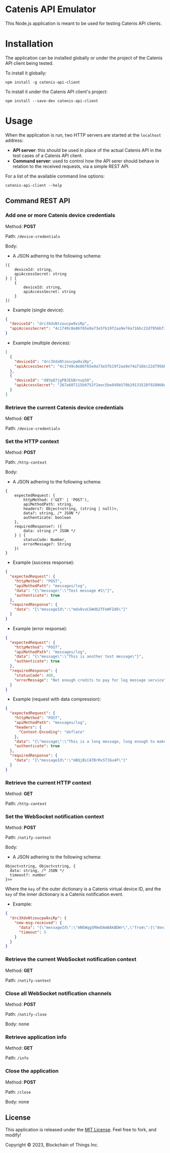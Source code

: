 # Catenis API Emulator

This Node.js application is meant to be used for testing Catenis API clients.

# Installation

The application can be installed globally or under the project of the Catenis API client being tested.

To install it globally:

```shell
npm install -g catenis-api-client
```

To install it under the Catenis API client's project:

```shell
npm install --save-dev catenis-api-client
```

# Usage

When the application is run, two HTTP servers are started at the `localhost` address:
 - **API server**: this should be used in place of the actual Catenis API in the test cases of a Catenis API client.
 - **Command server**: used to control how the API serer should behave in relation to the received requests, via a
simple REST API.

For a list of the available command line options:

```shell
catenis-api-client --help
```

## Command REST API

### Add one or more Catenis device credentials

Method: **POST**

Path: `/device-credentials`

Body:

- A JSON adhering to the following schema:

```text
({
    deviceId: string,
    apiAccessSecret: string
} | [
    {
        deviceId: string,
        apiAccessSecret: string
    }
])
```

- Example (single device):

```json
{
  "deviceId": "drc3XdxNtzoucpw9xiRp",
  "apiAccessSecret": "4c1749c8e86f65e0a73e5fb19f2aa9e74a716bc22d7956bf3072b4bc3fbfe2a0d138ad0d4bcfee251e4e5f54d6e92b8fd4eb36958a7aeaeeb51e8d2fcc4552c3"
}
```

- Example (multiple devices):

```json
[
  {
    "deviceId": "drc3XdxNtzoucpw9xiRp",
    "apiAccessSecret": "4c1749c8e86f65e0a73e5fb19f2aa9e74a716bc22d7956bf3072b4bc3fbfe2a0d138ad0d4bcfee251e4e5f54d6e92b8fd4eb36958a7aeaeeb51e8d2fcc4552c3"
  },
  {
    "deviceId": "d8YpQ7jgPBJEkBrnvp58",
    "apiAccessSecret": "267a687115b9752f2eec5be849b570b29133528f928868d811bad5e48e97a1d62d432bab44803586b2ac35002ec6f0eeaa98bec79b64f2f69b9cb0935b4df2c4"
  }
]
```

### Retrieve the current Catenis device credentials

Method: **GET**

Path: `/device-credentials`

### Set the HTTP context

Method: **POST**

Path: `/http-context`

Body:

- A JSON adhering to the following schema:

```text
{
    expectedRequest: {
        httpMethod: ('GET' | 'POST'),
        apiMethodPath: string,
        headers?: Object<string, (string | null)>,
        data?: string, /* JSON */
        authenticate: boolean
    },
    requiredResponse?: ({
        data: string /* JSON */
    } | {
        statusCode: Number,
        errorMessage?: String
    })
}
```

- Example (success response):

```json
{
  "expectedRequest": {
    "httpMethod": "POST",
    "apiMethodPath": "messages/log",
    "data": "{\"message\":\"Test message #1\"}",
    "authenticate": true
  },
  "requiredResponse": {
    "data": "{\"messageId\":\"mdx8vuCGWdb2TFeWFZd6\"}"
  }
}
```

- Example (error response):

```json
{
  "expectedRequest": {
    "httpMethod": "POST",
    "apiMethodPath": "messages/log",
    "data": "{\"message\":\"This is another test message\"}",
    "authenticate": true
  },
  "requiredResponse": {
    "statusCode": 400,
    "errorMessage": "Not enough credits to pay for log message service"
  }
}
```

- Example (request with data compression):

```json
{
  "expectedRequest": {
    "httpMethod": "POST",
    "apiMethodPath": "messages/log",
    "headers": {
      "Content-Encoding": "deflate"
    },
    "data": "{\"message\":\"This is a long message, long enough to make sure that it will be compressed before being sent. If it is not long enough, the message will not be compressed.\"}",
    "authenticate": true
  },
  "requiredResponse": {
    "data": "{\"messageId\":\"mBQjBLCATBrRxST3Gu4F\"}"
  }
}
```

### Retrieve the current HTTP context

Method: **GET**

Path: `/http-context`

### Set the WebSocket notification context

Method: **POST**

Path: `/notify-context`

Body:

- A JSON adhering to the following schema:

```text
Object<string, Object<string, {
  data: string, /* JSON */
  timeout?: number
}>>
```

Where the `key` of the outer dictionary is a Catenis virtual device ID, and the `key` of the inner dictionary is a
Catenis notification event.

- Example:

```json
{
  "drc3XdxNtzoucpw9xiRp": {
    "new-msg-received": {
      "data": "{\"messageId\":\"mNEWqgSMAeDAmBAkBDWr\",\"from\":{\"deviceId\":\"dnN3Ea43bhMTHtTvpytS\",\"name\":\"deviceB\",\"prodUniqueId\":\"XYZABC001\"},\"receivedDate\":\"2018-01-29T23:27:39.657Z\"}",
      "timeout": 5
    }
  }
}
```

### Retrieve the current WebSocket notification context

Method: **GET**

Path: `/notify-context`

### Close all WebSocket notification channels

Method: **POST**

Path: `/notify-close`

Body: none

### Retrieve application info

Method: **GET**

Path: `/info`

### Close the application

Method: **POST**

Path: `/close`

Body: none

## License

This application is released under the [MIT License](LICENSE). Feel free to fork, and modify!

Copyright © 2023, Blockchain of Things Inc.
